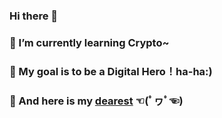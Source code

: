 ### Hi there 👋
### 🌱 I’m currently learning Crypto~
### 🍑 My goal is to be a Digital Hero！ha-ha:)
### 💖 And here is my [dearest](https://github.com/zyazhb) ☜(ﾟヮﾟ☜)

<!--
**Windy810/Windy810** is a ✨ _special_ ✨ repository because its `README.md` (this file) appears on your GitHub profile.

Here are some ideas to get you started:

- 🔭 I’m currently working on ...
- 🌱 I’m currently learning ...
- 👯 I’m looking to collaborate on ...
- 🤔 I’m looking for help with ...
- 💬 Ask me about ...
- 📫 How to reach me: ...
- 😄 Pronouns: ...
- ⚡ Fun fact: ...
-->
